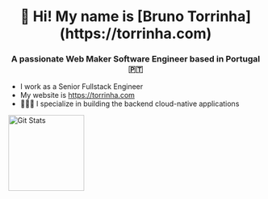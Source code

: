<h1 align="center">👋 Hi! My name is [Bruno Torrinha](https://torrinha.com)</h1>
<h3 align="center">A passionate Web Maker Software Engineer based in Portugal 🇵🇹</h3>

- I work as a Senior Fullstack Engineer
- My website is https://torrinha.com
- 👨🏻‍💻 I specialize in building the backend cloud-native applications

<a href="https://github.com/akazorg"><img alt="Git Stats" src="https://github-readme-stats.vercel.app/api?username=akazorg&show_icons=true" height="150" /></a>
